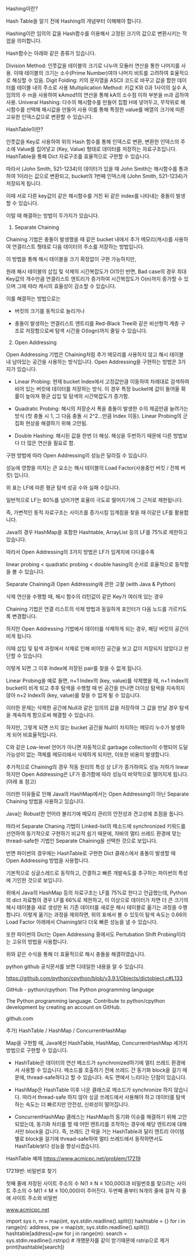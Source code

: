 Hashing이란?


Hash Table을 알기 전에 Hashing의 개념부터 이해해야 합니다.

Hashing이란 임의의 값을 Hash함수를 이용해서 고정된 크기의 값으로 변환시키는 작업을 의미합니다.

Hash함수는 아래와 같은 종류가 있습니다.

Division Method: 인풋값을 테이블의 크기로 나누어 모듈러 연산을 통한 나머지를 사용. 이때 테이블의 크기는 소수(Prime Number)여야 나머지 비트를 고려하여 효율적으로 해싱할 수 있음.
Digit Folding: 키의 문자열을 ASCII 코드로 바꾸고 값을 합한 데이터를 테이블 내의 주소로 사용
Multiplication Method: 키값 K와 0과 1사이의 실수 A, 임의의 수 m을 사용하여 kAmod1의 연산을 통해 kA의 소수점 이하 부분을 m과 곱하여 사용.
Univeral Hashing: 다수의 해시함수를 만들어 집합 H에 넣어두고, 무작위로 해시함수를 선택해 해시값을 만들어 사용
이를 통해 특정한 value를 배열의 크기에 따른 고유한 인덱스값으로 변환할 수 있습니다. 



HashTable이란?


인풋값을 Key로 사용하여 위의 Hash 함수를 통해 인덱스로 변환, 변환한 인덱스의 주소에 Value를 집어넣고 (Key, Value) 형태로 데이터를 저장하는 자료구조입니다. HashTable을 통해 Dict 자료구조를 효율적으로 구현할 수 있습니다.




따라서 (John Smith, 521-1234)의 데이터가 있을 때 John Smith는 해시함수를 통과하여 1이라는 값으로 변환되고, bucket의 1번째 인덱스에 (John Smith, 521-1234)가 저장되게 됩니다.



이때 서로 다른 key값이 같은 해시함수를 거친 뒤 같은 index를 나타내는 충돌이 발생할 수 있습니다.

이럴 때 해결하는 방법이 두가지가 있습니다.



1. Separate Chaining



Chaining 기법은 충돌이 발생했을 때 같은 bucket 내에서 추가 메모리(캐시)를 사용하여 연결리스트 형태로 다음 데이터의 주소를 저장하는 방법입니다.

이 방법을 통해 해시 테이블을 크기 확장없이 구현 가능하지만,

원래 해시 테이블의 삽입 및 삭제의 시간복잡도가 O(1)인 반면, Bad case의 경우 최대 Key값의 개수만큼 연결리스트 엔트리가 증가하여 시간복잡도가 O(n)까지 증가할 수 있으며 그에 따라 캐시의 효율성이 감소할 수 있습니다.



이를 해결하는 방법으로는

- 버킷의 크기를 동적으로 늘리거나

- 충돌이 발생하는 연결리스트 엔트리를 Red-Black Tree와 같은 비선형적 계층 구조로 저장함으로써 탐색 시간을 O(logn)까지 줄일 수 있습니다.



2. Open Addressing



Open Addressing 기법은 Chaining처럼 추가 메모리를 사용하지 않고 해시 테이블 내 남아있는 공간을 사용하는 방식입니다. Open Addressing을 구현하는 방법은 3가지가 있습니다.



- Linear Probing: 현재 bucket Index에서 고정값만큼 이동하여 차례대로 검색하여 비어 있는 버킷에 데이터를 저장하는 방식. 이 경우 특정 bucket에 값이 들어올 확률이 높아져 평균 삽입 및 탐색의 시간복잡도가 증가함.



- Quadratic Probing: 해시의 저장순서 폭을 충돌이 발생한 수의 제곱만큼 늘려가는 방식 (첫 충돌 시 1, 그 다음 충돌 시 2^2...만큼 Index 이동). Linear Probing의 군집화 현상을 해결하기 위해 고안됨.



- Double Hashing: 해시된 값을 한번 더 해싱. 해싱을 두번하기 때문에 다른 방법보다 더 많은 연산을 필요로 함.



구현 방법에 따라 Open Addressing의 성능은 달라질 수 있습니다.

성능에 영향을 미치는 큰 요소는 해시 테이블의 Load Factor(사용중인 버킷 / 전체 버킷) 입니다.




위 표는 LF에 따른 평균 탐색 성공 수와 실패 수입니다.

일반적으로 LF는 80%를 넘어가면 효율이 극도로 떨어지기에 그 근처로 제한됩니다.

즉, 가변적인 동적 자료구조는 사이즈를 증가시킬 임계점을 찾을 때 이같은 LF를 활용합니다.

Java의 경우 HashMap을 포함한 Hashtable, ArrayList 등의 LF를 75%로 제한하고 있습니다.



따라서 Open Addressing의 3가지 방법은 LF가 임계치에 다다를수록

linear probing < quadratic probing < double hasing의 순서로 효율적으로 동작함을 볼 수 있습니다.



Separate Chaining과 Open Addressing에 관한 고찰 (with Java & Python)


삭제 연산을 수행할 때, 해시 함수의 리턴값이 같은 Key가 여러개 있는 경우

Chaining 기법은 연결 리스트의 삭제 방법과 동일하게 포인터가 다음 노드를 가르키도록 변경합니다.

하지만 Open Addressing 기법에서 데이터를 삭제하게 되는 경우, 해당 버킷의 공간이 비게 됩니다.

이때 삽입 및 탐색 과정에서 삭제로 인해 비어진 공간을 보고 값이 저장되지 않았다고 판단할 수 있습니다.

이렇게 되면 그 이후 Index에 저장된 pair를 찾을 수 없게 됩니다.

Linear Probing을 예로 들면, n+1 Index의 (key, value)를 삭제했을 때, n+1 index의 bucket이 비게 되고 추후 탐색을 수행할 때 빈 공간을 만나면 더이상 탐색을 지속하지 않아 n+2 Index의 (key, value)를 찾을 수 없게 될 수 있습니다.

이러한 문제는 삭제한 공간에 Null과 같은 임의의 값을 저장하여 그 값을 만날 경우 탐색을 계속하게 함으로써 해결할 수 있습니다.



하지만, 그렇게 되면 쓰지 않는 bucket 공간을 Null이 차지하는 메모리 누수가 발생하게 되어 비효율적입니다.

C와 같은 Low-level 언어가 아니면 자동적으로 garbage collection이 수행되어 도달 가능성이 없는 객체를 메모리에서 삭제하게 되지만, 이또한 비용이 발생합니다.



추가적으로 Chaining의 경우 작동 원리의 특성 상 LF가 증가하여도 성능 저하가 linear하지만 Open Addressing은 LF가 증가함에 따라 성능이 비약적으로 떨어지게 됩니다. (아래 표 참고)






이러한 이유들로 인해 Java의 HashMap에서는 Open Addressing이 아닌 Separate Chaining 방법을 사용하고 있습니다.

Java는 Robust한 언어라 불리기에 메모리 관리의 안전성과 견고성에 초점을 둡니다.  

따라서 Separate Chaning 기법이 Linked-list의 메소드에 synchronized 키워드를 선언하여 동기적으로 구현하기 비교적 쉽기 때문에, 자바의 멀티 쓰레드 환경에 맞는 thread-safe한 기법인 Separate Chaining을 선택한 것으로 보입니다.



반면 파이썬의 경우에는 HashTable로 구현한 Dict 클래스에서 충돌이 발생할 때 Open Addressing 방법을 사용합니다.

기본적으로 싱글스레드로 동작하고, 간결하고 빠른 개발속도를 추구하는 파이썬의 특성에 기인한 것으로 보입니다.

위에서 Java의 HashMap 등의 자료구조는 LF를 75%로 한다고 언급했는데, Python의 dict 자료형의 경우 LF를 66%로 제한하고, 이 이상으로 데이터가 차면 더 큰 크기의 해시 테이블을 새로 생성한 뒤 기존 데이터를 새로운 해시 테이블로 옮기는 과정을 수행합니다. 이렇게 옮기는 과정을 제외하면, 위의 표에서 볼 수 있듯이 탐색 속도는 0.66의 Load Factor 아래에서 Chaining보다 더욱 빠른 성능을 낼 수 있습니다.



또한 파이썬의 Dict는 Open Addressing 중에서도 Pertubation Shift Probing이라는 고유의 방법을 사용합니다.


위와 같은 수식을 통해 ﻿더 효율적으로 해시 충돌을 해결하였습니다.

python github 공식문서를 보면 디테일한 내용을 알 수 있습니다.

https://github.com/python/cpython/blob/v3.9.1/Objects/dictobject.c#L133

GitHub - python/cpython: The Python programming language

The Python programming language. Contribute to python/cpython development by creating an account on GitHub.

github.com



추가) HashTable / HashMap / ConcurrentHashMap


Map을 구현할 때, Java에선 HashTable, HashMap, ConcurrentHashMap 세가지 방법으로 구현할 수 있습니다.



- HashTable은 데이터의 연산 메소드가 synchronized하기에 멀티 쓰레드 환경에서 사용할 수 있습니다. 메소드를 호출하기 전에 쓰레드 간 동기화 block을 걸기 때문에, thread-safe하다고 할 수 있습니다. 속도 면에서 느리다는 단점이 있습니다.



- HashMap은 HashTable 이후 나온 클래스로 메소드가 synchronize 하지 않습니다. 따라서 thread-safe 하지 않아 싱글 쓰레드에서 사용해야 하고 데이터를 탐색하는 속도는 더 빠르지만 안전성, 신뢰성이 떨어집니다. 



- ConcurrentHashMap 클래스는 HashMap의 동기화 이슈를 해결하기 위해 고안되었는데, 동기화 처리를 할 때 어떤 엔트리를 조작하는 경우에 해당 엔트리에 대해서만 block을 겁니다. 즉, 쓰레드 간 락을 거는 HashTable과 달리 엔트리 아이템 별로 block을 걸기에 thread-safe하여 멀티 쓰레드에서 동작하면서도 HashTable보다 성능을 향상시켰습니다.



HashTable 예제
https://www.acmicpc.net/problem/17219

17219번: 비밀번호 찾기

첫째 줄에 저장된 사이트 주소의 수 N(1 ≤ N ≤ 100,000)과 비밀번호를 찾으려는 사이트 주소의 수 M(1 ≤ M ≤ 100,000)이 주어진다. 두번째 줄부터 N개의 줄에 걸쳐 각 줄에 사이트 주소와 비밀번

www.acmicpc.net


import sys
n, m = map(int, sys.stdin.readline().split())
hashtable = {}
for i in range(n):
    address, pw = map(str, sys.stdin.readline().split())
    hashtable[address]=pw
for j in range(m):
    search = sys.stdin.readline().rstrip() # 개행문자를 같이 받기때문에 rstrip으로 제거
    print(hashtable[search])

